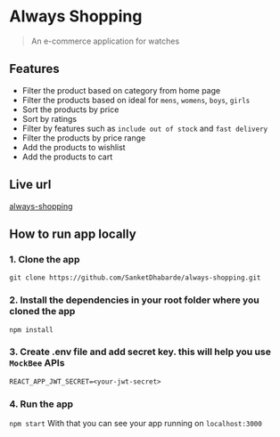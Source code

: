 # Always Shopping
> An e-commerce application for watches

## Features
- Filter the product based on category from home page
- Filter the products based on ideal for `mens`, `womens`, `boys`, `girls`
- Sort the products by price
- Sort by ratings
- Filter by features such as `include out of stock` and `fast delivery`
- Filter the products by price range
- Add the products to wishlist
- Add the products to cart

## Live url
[always-shopping](https://always-shopping.netlify.app/)

## How to run app locally
### 1. Clone the app
`
git clone https://github.com/SanketDhabarde/always-shopping.git
`
### 2. Install the dependencies in your root folder where you cloned the app
`
npm install
`
### 3. Create .env file and add secret key. this will help you use `MockBee` APIs
`
REACT_APP_JWT_SECRET=<your-jwt-secret>
`
### 4. Run the app
`
npm start
`
With that you can see your app running on `localhost:3000`
